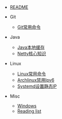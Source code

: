 - [README](README.md)

- Git
  - [Git常用命令](git/Git常用命令.md)

- Java
  - [Java本地缓存](java/Java本地缓存.md)
  - [Netty核心知识](java/Netty核心知识.md)

- Linux
  - [Linux常用命令](linux/Linux常用命令.md)
  - [Archlinux禁用Ipv6](linux/archlinux禁用ipv6.md)
  - [Systemd设置静态IP](linux/systemd设置静态IP.md)

- Misc
  - [Windows](misc/Windows.md)
  - [Reading list](misc/reading_list.md)
